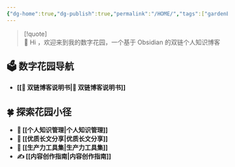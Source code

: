 ```yaml
---
{"dg-home":true,"dg-publish":true,"permalink":"/HOME/","tags":["gardenEntry"],"dgPassFrontmatter":true}
---
```



> [!quote]  
>  👏  Hi ，欢迎来到我的数字花园，一个基于 Obsidian 的双链个人知识博客


## 🗳️ 数字花园导航

- **[[🔗 双链博客说明书\|🔗 双链博客说明书]]**

## 🍀 探索花园小径

- **🧀 [[个人知识管理\|个人知识管理]]**
- **📰 [[优质长文分享\|优质长文分享]]**
- **🔧 [[生产力工具集\|生产力工具集]]**
- **✍️ [[内容创作指南\|内容创作指南]]**


